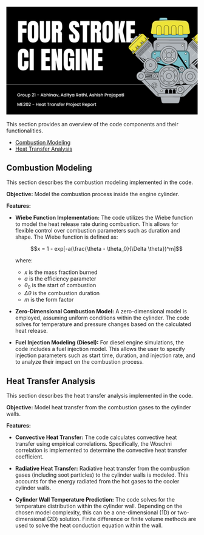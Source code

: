 ![Banner](images/banner.png)

This section provides an overview of the code components and their functionalities.
* [Combustion Modeling](#combustion-modeling)
* [Heat Transfer Analysis](#heat-transfer-analysis)

## Combustion Modeling

This section describes the combustion modeling implemented in the code.

**Objective:** Model the combustion process inside the engine cylinder.

**Features:**

*   **Wiebe Function Implementation:**  The code utilizes the Wiebe function to model the heat release rate during combustion. This allows for flexible control over combustion parameters such as duration and shape. The Wiebe function is defined as:

    $$x = 1 - exp[-a(\frac{\theta - \theta_0}{\Delta \theta})^m]$$

    where:
    *   $x$ is the mass fraction burned
    *   $a$ is the efficiency parameter
    *   $\theta_0$ is the start of combustion
    *   $\Delta \theta$ is the combustion duration
    *   $m$ is the form factor

*   **Zero-Dimensional Combustion Model:** A zero-dimensional model is employed, assuming uniform conditions within the cylinder.  The code solves for temperature and pressure changes based on the calculated heat release.

*   **Fuel Injection Modeling (Diesel):** For diesel engine simulations, the code includes a fuel injection model.  This allows the user to specify injection parameters such as start time, duration, and injection rate, and to analyze their impact on the combustion process.

## Heat Transfer Analysis

This section describes the heat transfer analysis implemented in the code.

**Objective:** Model heat transfer from the combustion gases to the cylinder walls.

**Features:**

*   **Convective Heat Transfer:**  The code calculates convective heat transfer using empirical correlations. Specifically, the Woschni correlation is implemented to determine the convective heat transfer coefficient.

*   **Radiative Heat Transfer:** Radiative heat transfer from the combustion gases (including soot particles) to the cylinder walls is modeled. This accounts for the energy radiated from the hot gases to the cooler cylinder walls.

*   **Cylinder Wall Temperature Prediction:** The code solves for the temperature distribution within the cylinder wall. Depending on the chosen model complexity, this can be a one-dimensional (1D) or two-dimensional (2D) solution. Finite difference or finite volume methods are used to solve the heat conduction equation within the wall.

